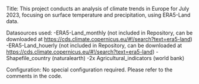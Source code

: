 Title:
This project conducts an analysis of climate trends in Europe for July 2023, focusing on surface temperature and precipitation, using ERA5-Land data.

Datasources used:
-ERA5-Land_monthly (not included in Repository, can be downloaded at https://cds.climate.copernicus.eu/#!/search?text=era5-land)
-ERA5-Land_houerly (not included in Repository, can be downloaded at https://cds.climate.copernicus.eu/#!/search?text=era5-land)
-Shapefile_country (naturalearth)
-2x Agricultural_indicators (world bank)

Configuration:
No special configuration required. Please refer to the comments in the code.
